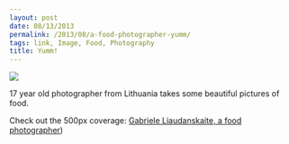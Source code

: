 ```yaml
---
layout: post
date: 08/13/2013
permalink: /2013/08/a-food-photographer-yumm/
tags: link, Image, Food, Photography
title: Yumm!
---
```


<img src="http://ppcdn.500px.org/9052722/5bc0cfe9bd8a81acf40a883100409b01e97ee267/4.jpg"/><br/>

<p>17 year old photographer from Lithuania takes some beautiful pictures of food.</p>

<p>Check out the 500px coverage: <a href="http://500px.com/blog/728/gabriele-liaudanskaite-a-food-photographer">Gabriele Liaudanskaite, a food photographer</a>)</p>